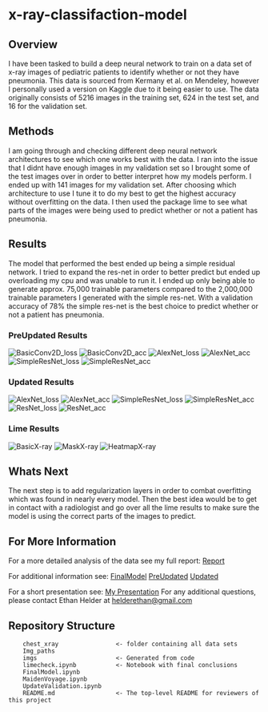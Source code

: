 # x-ray-classifaction-model

## Overview
I have been tasked to build a deep neural network to train on a data set of x-ray images of pediatric patients to identify whether or not they have pneumonia. This data is sourced from Kermany et al. on Mendeley, however I personally used a version on Kaggle due to it being easier to use. The data originally consists of 5216 images in the training set, 624 in the test set, and 16 for the validation set. 

## Methods
I am going through and checking different deep neural network architectures to see which one works best with the data. I ran into the issue that I didnt have enough images in my validation set so I brought some of the test images over in order to better interpret how my models perform. I ended up with 141 images for my validation set. After choosing which architecture to use I tune it to do my best to get the highest accuracy without overfitting on the data. I then used the package lime to see what parts of the images were being used to predict whether or not a patient has pneumonia.

## Results
The model that performed the best ended up being a simple residual network. I tried to expand the res-net in order to better predict but ended up overloading my cpu and was unable to run it. I ended up only being able to generate approx. 75,000 trainable parameters compared to the 2,000,000 trainable parameters I generated with the simple res-net. With a validation accuracy of 78% the simple res-net is the best choice to predict whether or not a patient has pneumonia. 

### PreUpdated Results
![BasicConv2D_loss]('./imgs/pre_results_2_loss.png')
![BasicConv2D_acc]('./imgs/pre_results_2_acc.png')
![AlexNet_loss]('./imgs/pre_results_3_loss.png')
![AlexNet_acc]('./imgs/pre_results_3_acc.png')
![SimpleResNet_loss]('./imgs/pre_results_4_loss')
![SimpleResNet_acc]('./imgs/pre_results_4_acc')

### Updated Results
![AlexNet_loss]('./imgs/updated_results_3_loss')
![AlexNet_acc]('./imgs/updated_results_3_acc')
![SimpleResNet_loss]('./imgs/updated_results_4_loss')
![SimpleResNet_acc]('./imgs/updated_results_4_acc')
![ResNet_loss]('./imgs/results_5_loss')
![ResNet_acc]('./imgs/results_5_acc')

### Lime Results
![BasicX-ray]('./imgs/og_image_limecheck.png')
![MaskX-ray]('./imgs/mask_image_limecheck.png')
![HeatmapX-ray]('./imgs/heatmap_limecheck.png')

## Whats Next
The next step is to add regularization layers in order to combat overfitting which was found in nearly every model. Then the best idea would be to get in contact with a radiologist and go over all the lime results to make sure the model is using the correct parts of the images to predict. 

## For More Information
For a more detailed analysis of the data see my full report: [Report]('./limecheck.ipynb')

For additional information see: 
[FinalModel]('./FinalModel.ipynb')
[PreUpdated]('./MaidenVoyage.ipynb')
[Updated]('./UpdatedValidation.ipynb')


For a short presentation see:
[My Presentation]('./Presentation.pdf')
For any additional questions, please contact Ethan Helder at helderethan@gmail.com

## Repository Structure

```
    chest_xray                <- folder containing all data sets
    Img_paths
    imgs                      <- Generated from code
    limecheck.ipynb           <- Notebook with final conclusions 
    FinalModel.ipynb          
    MaidenVoyage.ipynb
    UpdateValidation.ipynb
    README.md                 <- The top-level README for reviewers of this project